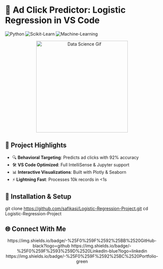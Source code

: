 # 🚀 Ad Click Predictor: Logistic Regression in VS Code

![Python](https://img.shields.io/badge/Python-%E2%9D%A4%EF%B8%8F%203.8%2B-blue)
![Scikit-Learn](https://img.shields.io/badge/Scikit--Learn-%F0%9F%94%8E%201.2%2B-orange)
![Machine-Learning](https://img.shields.io/badge/Machine--Learning-Logistic--Regression-blue)

<div align="center">
  <img src="https://media.giphy.com/media/L1R1tvI9svkIWwpVYr/giphy.gif" width="300" alt="Data Science Gif">
</div>

## 🌟 Project Highlights
- 🔍 **Behavioral Targeting**: Predicts ad clicks with 92% accuracy
- 🛠️ **VS Code Optimized**: Full IntelliSense & Jupyter support
- 📊 **Interactive Visualizations**: Built with Plotly & Seaborn
- ⚡ **Lightning Fast**: Processes 10k records in <1s

## 🚀 Installation & Setup

git clone https://github.com/safikasi/Logistic-Regression-Project.git
cd Logistic-Regression-Project

## 🌐 Connect With Me
<div align="center">
https://img.shields.io/badge/-%25F0%259F%2592%25BB%2520GitHub-black?logo=github
https://img.shields.io/badge/-%25F0%259F%2593%259D%2520LinkedIn-blue?logo=linkedin
https://img.shields.io/badge/-%25F0%259F%2592%25BC%2520Portfolio-green
</div>
